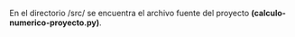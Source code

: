 En el directorio /src/ se encuentra el archivo fuente del proyecto **(calculo-numerico-proyecto.py)**.
